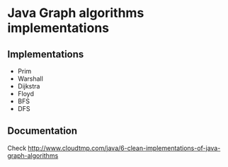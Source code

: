 <h1>Java Graph algorithms implementations</h1>

<h2>Implementations</h2>

<ul>
<li>Prim</li>
<li>Warshall</li>
<li>Dijkstra</li>
<li>Floyd</li>
<li>BFS</li>
<li>DFS</li>
</ul>

<h2>Documentation</h2>

Check <a href='http://www.cloudtmp.com/java/6-clean-implementations-of-java-graph-algorithms'><a href='http://www.cloudtmp.com/java/6-clean-implementations-of-java-graph-algorithms'>http://www.cloudtmp.com/java/6-clean-implementations-of-java-graph-algorithms</a></a>